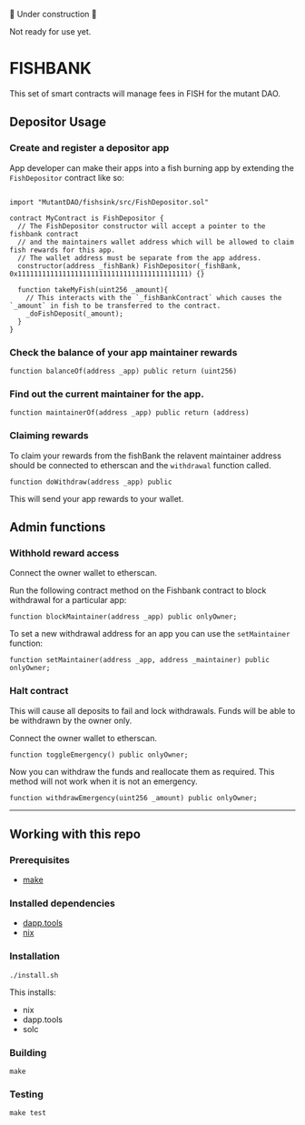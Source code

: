 🚧 Under construction 🚧

Not ready for use yet.

# FISHBANK

This set of smart contracts will manage fees in FISH for the mutant DAO.

## Depositor Usage

### Create and register a depositor app

App developer can make their apps into a fish burning app by extending the `FishDepositor` contract like so:

```solidity

import "MutantDAO/fishsink/src/FishDepositor.sol"

contract MyContract is FishDepositor {
  // The FishDepositor constructor will accept a pointer to the fishbank contract
  // and the maintainers wallet address which will be allowed to claim fish rewards for this app.
  // The wallet address must be separate from the app address.
  constructor(address _fishBank) FishDepositor(_fishBank, 0x111111111111111111111111111111111111111111) {}

  function takeMyFish(uint256 _amount){
    // This interacts with the `_fishBankContract` which causes the `_amount` in fish to be transferred to the contract.
    _doFishDeposit(_amount);
  }
}

```

### Check the balance of your app maintainer rewards

```solidity
function balanceOf(address _app) public return (uint256)
```

### Find out the current maintainer for the app.

```solidity
function maintainerOf(address _app) public return (address)
```

### Claiming rewards

To claim your rewards from the fishBank the relavent maintainer address should be connected to etherscan and the `withdrawal` function called.

```solidity
function doWithdraw(address _app) public
```

This will send your app rewards to your wallet.

## Admin functions

### Withhold reward access

Connect the owner wallet to etherscan.

Run the following contract method on the Fishbank contract to block withdrawal for a particular app:

```solidity
function blockMaintainer(address _app) public onlyOwner;
```

To set a new withdrawal address for an app you can use the `setMaintainer` function:

```solidity
function setMaintainer(address _app, address _maintainer) public onlyOwner;
```

### Halt contract

This will cause all deposits to fail and lock withdrawals. Funds will be able to be withdrawn by the owner only.

Connect the owner wallet to etherscan.

```solidity
function toggleEmergency() public onlyOwner;
```

Now you can withdraw the funds and reallocate them as required. This method will not work when it is not an emergency.

```solidity
function withdrawEmergency(uint256 _amount) public onlyOwner;
```

---

## Working with this repo

### Prerequisites

- [make](https://www.gnu.org/software/make/)

### Installed dependencies

- [dapp.tools](https://github.com/dapphub/dapptools)
- [nix](https://nixos.org)

### Installation

```
./install.sh
```

This installs:

- nix
- dapp.tools
- solc

### Building

```
make
```

### Testing

```
make test
```
